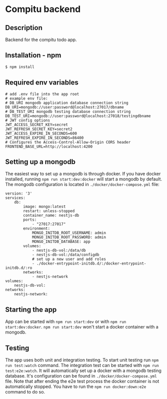 # Compitu backend

## Description
Backend for the compitu todo app.

## Installation - npm

```bash
$ npm install
```

## Required env variables

```dotenv
# add .env file into the app root
# example env file:
# DB_URI mongodb application database connection string
DB_URI=mongodb://user:password@localhost:27017/dbname
# DB_TEST_URI mongodb testing database connection string
DB_TEST_URI=mongodb://user:password@localhost:27018/testingdbname
# JWT config options
JWT_ACCESS_SECRET_KEY=secret
JWT_REFRESH_SECRET_KEY=secret2
JWT_ACCESS_EXPIRE_IN_SECONDS=600
JWT_REFRESH_EXPIRE_IN_SECONDS=86400
# Configures the Access-Control-Allow-Origin CORS header
FRONTEND_BASE_URL=http://localhost:4200
```

## Setting up a mongodb

The easiest way to set up a mongodb is through docker. If you have docker installed, running `npm run start:dev:docker`
will start a mongodb by default. The mongodb configuration is located in `./docker/docker-compose.yml` file:

```
version: '3'
services:
    db:
        image: mongo:latest
        restart: unless-stopped
        container_name: nestjs-db
        ports:
            - "27017:27017"
        environment:
            MONGO_INITDB_ROOT_USERNAME: admin
            MONGO_INITDB_ROOT_PASSWORD: admin
            MONGO_INITDB_DATABASE: app
        volumes:
            - nestjs-db-vol:/data/db
            - nestjs-db-vol:/data/configdb
            # set up a new user and add roles
            - ./docker-entrypoint-initdb.d/:/docker-entrypoint-initdb.d/:ro
        networks:
            - nestjs-network
volumes:
    nestjs-db-vol:
networks:
    nestjs-network:

```

## Starting the app

App can be started with `npm run start:dev` or with `npm run start:dev:docker`. `npm run start:dev` won't start a docker
container with a mongodb.

## Testing

The app uses both unit and integration testing. To start unit testing run `npm run test:watch` command. The
integration test can be started with `npm run test:e2e:watch`. It will automatically set up a docker with
a mongodb testing database. It's configuration can be found in `./docker/docker-compose.yml` file. Note that
after ending the e2e test process the docker container is not automatically stopped. You have to run the
`npm run docker:down:e2e` command to do so.
